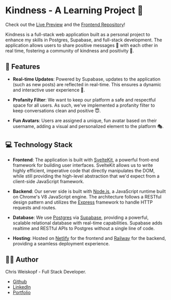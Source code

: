 # Kindness - A Learning Project 🚀

Check out the [Live Preview](https://do-good.netlify.app) and the [Frontend Repository](https://github.com/Sagelyyy/Kindness-frontend)!

Kindness is a full-stack web application built as a personal project to enhance my skills in Postgres, Supabase, and full-stack development. The application allows users to share positive messages 📝 with each other in real time, fostering a community of kindness and positivity 💖.

## 🌟 Features

- **Real-time Updates**: Powered by Supabase, updates to the application (such as new posts) are reflected in real-time. This ensures a dynamic and interactive user experience 🔄.

- **Profanity Filter**: We want to keep our platform a safe and respectful space for all users. As such, we've implemented a profanity filter to keep conversations clean and positive 😇.

- **Fun Avatars**: Users are assigned a unique, fun avatar based on their username, adding a visual and personalized element to the platform 🎭.

## 💻 Technology Stack

- **Frontend**: The application is built with [SvelteKit](https://kit.svelte.dev), a powerful front-end framework for building user interfaces. SvelteKit allows us to write highly efficient, imperative code that directly manipulates the DOM, while still providing the high-level abstraction that we'd expect from a client-side JavaScript framework.

- **Backend**: Our server side is built with [Node.js](https://nodejs.org), a JavaScript runtime built on Chrome's V8 JavaScript engine. The architecture follows a RESTful design pattern and utilizes the [Express](https://expressjs.com) framework to handle HTTP requests and routes.

- **Database**: We use [Postgres](https://www.postgresql.org) via [Supabase](https://supabase.io), providing a powerful, scalable relational database with real-time capabilities. Supabase adds realtime and RESTful APIs to Postgres without a single line of code.

- **Hosting**: Hosted on [Netlify](https://www.netlify.com) for the frontend and [Railway](https://railway.app) for the backend, providing a seamless deployment experience.

## 👨‍💻 Author

Chris Weiskopf - Full Stack Developer.

- [Github](https://github.com/Sagelyyy)
- [LinkedIn](https://www.linkedin.com/in/chriscancode/)
- [Portfolio](https://chriscancode.io/)
